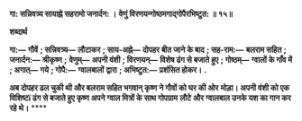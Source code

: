**गा: सन्निवत्र्य सायाह्ने सहरामो जनार्दन: ।** **वेणुं विरणयन्गोष्ठमगाद्गोपैरभिष्टुत: ॥ १५॥** 

**शब्दार्थ** 

**गा:—** **गौवें** **; सन्निवत्र्य—** **लौटाकर** **; साय-अह्ने—** **दोपहर बीत जाने के बाद** **; सह-राम:—** **बलराम सहित** **; जनार्दन:—** **श्रीकृष्ण** **;** **वेणुम्—** **अपनी वंशी** **; विरणयन्—** **विशेष ढंग से बजाते हुए** **; गोष्ठम्—** **ग्वालों के गाँव में** **; अगात्—** **गये** **; गोपै:—** **ग्वालबालों** **द्वारा** **; अभिष्टुत:—** **प्रशंसित होकर।** **.** 

**अब दोपहर ढल चुकी थी और बलराम सहित भगवान् कृष्ण ने गौवों को घर की ओर** **मोड़ा। अपनी वंशी को एक विशिष्टï ढंग से बजाते हुए कृष्ण अपने ग्वाल मित्रों के साथ गोपग्राम** **लौटे और ग्वालबाल उनके यश का गान कर रहे थे।** **** 